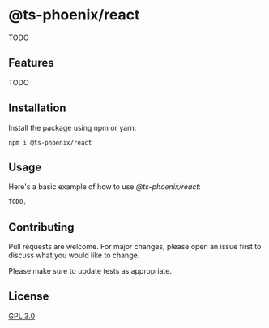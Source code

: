 # @ts-phoenix/react

TODO

## Features

TODO

## Installation

Install the package using npm or yarn:

```
npm i @ts-phoenix/react
```

## Usage

Here's a basic example of how to use _@ts-phoenix/react_:

```ts
TODO;
```

## Contributing

Pull requests are welcome. For major changes, please open an issue first
to discuss what you would like to change.

Please make sure to update tests as appropriate.

## License

[GPL 3.0](https://choosealicense.com/licenses/gpl-3.0/)
